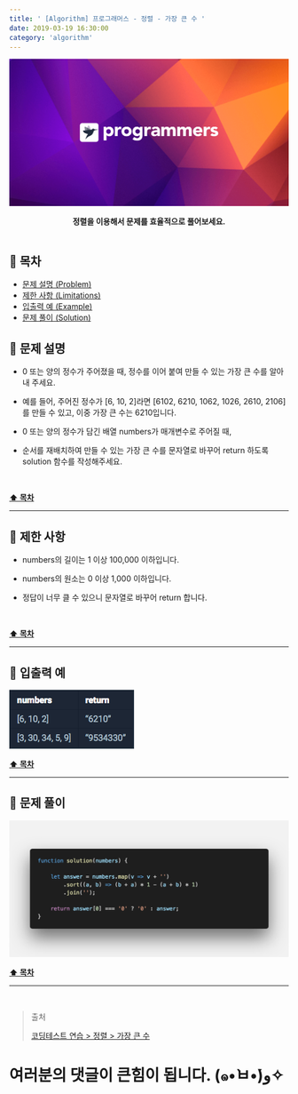 ```yaml
---
title: ' [Algorithm] 프로그래머스 - 정렬 - 가장 큰 수 '
date: 2019-03-19 16:30:00
category: 'algorithm'
---
```


![](../images/logo.2.png)

<center><strong>정렬을 이용해서 문제를 효율적으로 풀어보세요.</strong></center>

<br />

## **💎 목차**

- [문제 설명 (Problem)](#-문제-설명)
- [제한 사항 (Limitations)](#-제한-사항)
- [입출력 예 (Example)](#-입출력-예)
- [문제 풀이 (Solution)](#-문제-풀이)

## **📕 문제 설명**

- 0 또는 양의 정수가 주어졌을 때, 정수를 이어 붙여 만들 수 있는 가장 큰 수를 알아내 주세요.

- 예를 들어, 주어진 정수가 [6, 10, 2]라면 [6102, 6210, 1062, 1026, 2610, 2106]를 만들 수 있고, 이중 가장 큰 수는 6210입니다.

- 0 또는 양의 정수가 담긴 배열 numbers가 매개변수로 주어질 때,

- 순서를 재배치하여 만들 수 있는 가장 큰 수를 문자열로 바꾸어 return 하도록 solution 함수를 작성해주세요.

<br />

**[⬆ 목차](#-목차)**

---

## **🔖 제한 사항**

- numbers의 길이는 1 이상 100,000 이하입니다.

- numbers의 원소는 0 이상 1,000 이하입니다.

- 정답이 너무 클 수 있으니 문자열로 바꾸어 return 합니다.

<br />

**[⬆ 목차](#-목차)**

---

## **📙 입출력 예**

![](../images/sort/2.example.png)
<br />

**[⬆ 목차](#-목차)**

---

## **📘 문제 풀이**

![](../images/sort/2.solution.png)
<br />

**[⬆ 목차](#-목차)**

---

<br />

> 출처
>
> <a href="https://programmers.co.kr/learn/courses/30/lessons/42746" target="_blank">코딩테스트 연습 > 정렬 > 가장 큰 수</a>

# 여러분의 댓글이 큰힘이 됩니다. (๑•̀ㅂ•́)و✧
